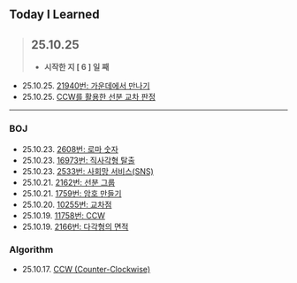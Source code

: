 ## Today I Learned

> ## 25.10.25
> - **시작한 지 [ 6 ] 일 째**

- 25.10.25. [21940번: 가운데에서 만나기](https://github.com/r3j0/TIL/blob/main/BOJ/boj_20251025_21940.md)
- 25.10.25. [CCW를 활용한 선분 교차 판정](https://github.com/r3j0/TIL/blob/main/Algorithm/algo_20251025_linecross.md)

<hr>

### BOJ
- 25.10.23. [2608번: 로마 숫자](https://github.com/r3j0/TIL/blob/main/BOJ/boj_20251023_2608.md)
- 25.10.23. [16973번: 직사각형 탈출](https://github.com/r3j0/TIL/blob/main/BOJ/boj_20251023_16973.md)
- 25.10.23. [2533번: 사회망 서비스(SNS)](https://github.com/r3j0/TIL/blob/main/BOJ/boj_20251023_2533.md)
- 25.10.21. [2162번: 선분 그룹](https://github.com/r3j0/TIL/blob/main/BOJ/boj_20251021_2162.md)
- 25.10.21. [1759번: 암호 만들기](https://github.com/r3j0/TIL/blob/main/BOJ/boj_20251021_1759.md)
- 25.10.20. [10255번: 교차점](https://github.com/r3j0/TIL/blob/main/BOJ/boj_20251020_10255.md)
- 25.10.19. [11758번: CCW](https://github.com/r3j0/TIL/blob/main/BOJ/boj_20251019_11758.md)
- 25.10.19. [2166번: 다각형의 면적](https://github.com/r3j0/TIL/blob/main/BOJ/boj_20251019_2166.md)

### Algorithm
- 25.10.17. [CCW (Counter-Clockwise)](https://github.com/r3j0/TIL/blob/main/Algorithm/algo_20251017_ccw.md)
